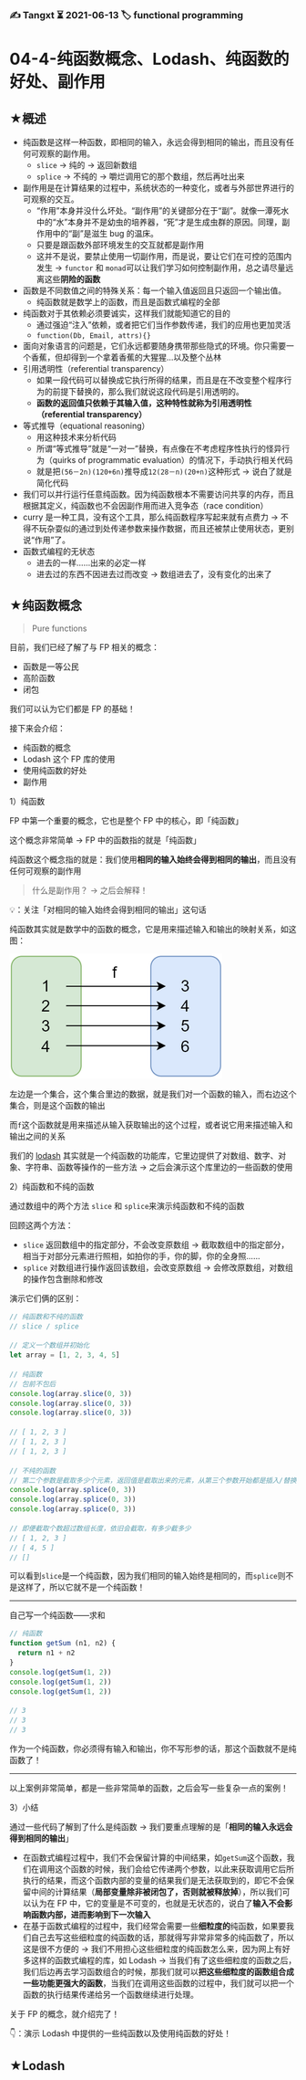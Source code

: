 ### ✍️ Tangxt ⏳ 2021-06-13 🏷️ functional programming

# 04-4-纯函数概念、Lodash、纯函数的好处、副作用

## ★概述

- 纯函数是这样一种函数，即相同的输入，永远会得到相同的输出，而且没有任何可观察的副作用。
  - `slice` -> 纯的 -> 返回新数组
  - `splice` -> 不纯的 -> 嚼烂调用它的那个数组，然后再吐出来
- 副作用是在计算结果的过程中，系统状态的一种变化，或者与外部世界进行的可观察的交互。
  - “作用”本身并没什么坏处。“副作用”的关键部分在于“副”。就像一潭死水中的“水”本身并不是幼虫的培养器，“死”才是生成虫群的原因。同理，副作用中的“副”是滋生 bug 的温床。
  - 只要是跟函数外部环境发生的交互就都是副作用
  - 这并不是说，要禁止使用一切副作用，而是说，要让它们在可控的范围内发生 -> `functor` 和 `monad`可以让我们学习如何控制副作用，总之请尽量远离这些**阴险的函数**
- 函数是不同数值之间的特殊关系：每一个输入值返回且只返回一个输出值。
  - 纯函数就是数学上的函数，而且是函数式编程的全部
- 纯函数对于其依赖必须要诚实，这样我们就能知道它的目的
  - 通过强迫“注入”依赖，或者把它们当作参数传递，我们的应用也更加灵活
  - `function(Db, Email, attrs){}`
- 面向对象语言的问题是，它们永远都要随身携带那些隐式的环境。你只需要一个香蕉，但却得到一个拿着香蕉的大猩猩…以及整个丛林
- 引用透明性（referential transparency）
  - 如果一段代码可以替换成它执行所得的结果，而且是在不改变整个程序行为的前提下替换的，那么我们就说这段代码是引用透明的。
  - **函数的返回值只依赖于其输入值，这种特性就称为引用透明性（referential transparency）**
- 等式推导（equational reasoning）
  - 用这种技术来分析代码
  - 所谓“等式推导”就是“一对一”替换，有点像在不考虑程序性执行的怪异行为（quirks of programmatic evaluation）的情况下，手动执行相关代码
  - 就是把`(56－2n)(120+6n)`推导成`12(28－n)(20+n)`这种形式 -> 说白了就是简化代码
- 我们可以并行运行任意纯函数。因为纯函数根本不需要访问共享的内存，而且根据其定义，纯函数也不会因副作用而进入竞争态（race condition）
- curry 是一种工具，没有这个工具，那么纯函数程序写起来就有点费力 -> 不得不玩杂耍似的通过到处传递参数来操作数据，而且还被禁止使用状态，更别说“作用”了。
- 函数式编程的无状态
  - 进去的一样……出来的必定一样
  - 进去过的东西不因进去过而改变 -> 数组进去了，没有变化的出来了

## ★纯函数概念

> Pure functions

目前，我们已经了解了与 FP 相关的概念：

- 函数是一等公民
- 高阶函数
- 闭包

我们可以认为它们都是 FP 的基础！

接下来会介绍：

- 纯函数的概念
- Lodash 这个 FP 库的使用
- 使用纯函数的好处
- 副作用

1）纯函数

FP 中第一个重要的概念，它也是整个 FP 中的核心，即「纯函数」

这个概念非常简单 -> FP 中的函数指的就是「纯函数」

纯函数这个概念指的就是：我们使用**相同的输入始终会得到相同的输出**，而且没有任何可观察的副作用

> 什么是副作用？ -> 之后会解释！

💡：关注「对相同的输入始终会得到相同的输出」这句话

纯函数其实就是数学中的函数的概念，它是用来描述输入和输出的映射关系，如这图：

![映射](assets/img/2021-06-25-17-00-12.png)

左边是一个集合，这个集合里边的数据，就是我们对一个函数的输入，而右边这个集合，则是这个函数的输出

而`f`这个函数就是用来描述从输入获取输出的这个过程，或者说它用来描述输入和输出之间的关系

我们的 [lodash](https://github.com/lodash/lodash) 其实就是一个纯函数的功能库，它里边提供了对数组、数字、对象、字符串、函数等操作的一些方法 -> 之后会演示这个库里边的一些函数的使用

2）纯函数和不纯的函数

通过数组中的两个方法 `slice` 和 `splice`来演示纯函数和不纯的函数

回顾这两个方法：

- `slice` 返回数组中的指定部分，不会改变原数组 -> 截取数组中的指定部分，相当于对部分元素进行照相，如拍你的手，你的脚，你的全身照……
- `splice` 对数组进行操作返回该数组，会改变原数组 -> 会修改原数组，对数组的操作包含删除和修改

演示它们俩的区别：

``` js
// 纯函数和不纯的函数
// slice / splice

// 定义一个数组并初始化
let array = [1, 2, 3, 4, 5]

// 纯函数
// 包前不包后
console.log(array.slice(0, 3))
console.log(array.slice(0, 3)) 
console.log(array.slice(0, 3))

// [ 1, 2, 3 ]
// [ 1, 2, 3 ] 
// [ 1, 2, 3 ]

// 不纯的函数
// 第二个参数是截取多少个元素，返回值是截取出来的元素，从第三个参数开始都是插入/替换的元素
console.log(array.splice(0, 3))
console.log(array.splice(0, 3)) 
console.log(array.splice(0, 3))

// 即便截取个数超过数组长度，依旧会截取，有多少截多少
// [ 1, 2, 3 ]
// [ 4, 5 ]
// []
```

可以看到`slice`是一个纯函数，因为我们相同的输入始终是相同的，而`splice`则不是这样了，所以它就不是一个纯函数！

---

自己写一个纯函数——求和

``` js
// 纯函数
function getSum (n1, n2) {
  return n1 + n2
}
console.log(getSum(1, 2))
console.log(getSum(1, 2)) 
console.log(getSum(1, 2))

// 3
// 3 
// 3
```

作为一个纯函数，你必须得有输入和输出，你不写形参的话，那这个函数就不是纯函数了！

---

以上案例非常简单，都是一些非常简单的函数，之后会写一些复杂一点的案例！

3）小结

通过一些代码了解到了什么是纯函数 -> 我们要重点理解的是「**相同的输入永远会得到相同的输出**」

- 在函数式编程过程中，我们不会保留计算的中间结果，如`getSum`这个函数，我们在调用这个函数的时候，我们会给它传递两个参数，以此来获取调用它后所执行的结果，而这个函数内部的变量的结果我们是无法获取到的，即它不会保留中间的计算结果（**局部变量除非被闭包了，否则就被释放掉**），所以我们可以认为在 FP 中，它的变量是不可变的，也就是无状态的，说白了**输入不会影响函数内部，进而影响到下一次输入**
- 在基于函数式编程的过程中，我们经常会需要一些**细粒度的**纯函数，如果要我们自己去写这些细粒度的纯函数的话，那就得写非常非常多的纯函数了，所以这是很不方便的 -> 我们不用担心这些细粒度的纯函数怎么来，因为网上有好多这样的函数式编程的库，如 Lodash -> 当我们有了这些细粒度的函数之后，我们后边再去学习函数组合的时候，那我们就可以**把这些细粒度的函数组合成一些功能更强大的函数**，当我们在调用这些函数的过程中，我们就可以把一个函数的执行结果传递给另一个函数继续进行处理。

关于 FP 的概念，就介绍完了！

👇：演示 Lodash 中提供的一些纯函数以及使用纯函数的好处！

## ★Lodash
